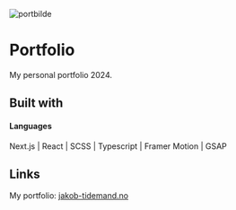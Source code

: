 ![portbilde](https://github.com/user-attachments/assets/cb413d28-b315-4d15-bfee-029675d32823)

# Portfolio

My personal portfolio 2024.

## Built with

#### Languages

Next.js | React | SCSS |  Typescript | Framer Motion | GSAP

## Links

My portfolio: [jakob-tidemand.no](jakob-tidemand.no)

